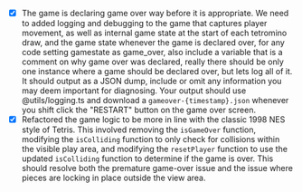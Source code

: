 - [x] The game is declaring game over way before it is appropriate. We need to added logging and debugging to the game that captures player movement, as well as internal game state at the start of each tetromino draw, and the game state whenever the game is declared over, for any code setting gamestate as game_over, also include a variable that is a comment on why game over was declared, really there should be only one instance where a game should be declared over, but lets log all of it. It should output as a JSON dump, include or omit any information you may deem important for diagnosing. Your output should use @utils/logging.ts and download a `gameover-{timestamp}.json` whenever you shift click the "RESTART" button on the game over screen.
- [x] Refactored the game logic to be more in line with the classic 1998 NES style of Tetris. This involved removing the `isGameOver` function, modifying the `isColliding` function to only check for collisions within the visible play area, and modifying the `resetPlayer` function to use the updated `isColliding` function to determine if the game is over. This should resolve both the premature game-over issue and the issue where pieces are locking in place outside the view area.